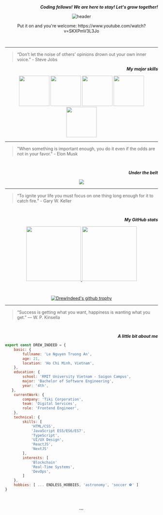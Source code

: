 <!-- [![Typing SVG](https://readme-typing-svg.herokuapp.com/?width=800&color=00e02d&lines=Hi+I'm+Andrew.+Let's+grow+together!+👨‍💻)](https://git.io/typing-
svg) -->

<div align="right">
    
***Coding fellows! We are here to stay! Let's grow together!***
    
</div>

<div align="center">
    
![header](https://capsule-render.vercel.app/api?type=waving&fontColor=ffffff&color=21:9933b3,60:ec3232,100:eea203&height=368&section=header&text=Hi,%20I'm%20Andrew%20🚀&fontSize=90&animation=fadeIn&fontAlignY=36&desc=Software%20Engineer%20•%20More%20than%201.5%20years%20in%20Front%20End%20Development%20&animation=fadeIn&descAlignY=55&descAlign=50)
    
<p>Put it on and you're welcome: https://www.youtube.com/watch?v=SKXPmV3L3Jo</p>

</div>

<br>

<hr>

> “Don’t let the noise of others’ opinions drown out your own inner voice.” - Steve Jobs

<div align="right">
    
***My major skills***
    
</div>

<div align="center">
   
<img src="https://media3.giphy.com/media/XAxylRMCdpbEWUAvr8/200w.webp" width="100">
<img src="https://media3.giphy.com/media/fsEaZldNC8A1PJ3mwp/200w.webp" width="100">
<img src="https://media3.giphy.com/media/ln7z2eWriiQAllfVcn/200w.webp" width="100">
<img src="https://i.giphy.com/media/eNAsjO55tPbgaor7ma/200w.webp" width="100">
<img src="https://media3.giphy.com/media/kdFc8fubgS31b8DsVu/200w.webp" width="100">
    
</div>

<hr>

> "When something is important enough, you do it even if the odds are not in your favor." - Elon Musk

<br>

<div align="right">
    
***Under the belt***
    
</div>
    
<p align="center">
  <a href="https://skillicons.dev">
    <img src="https://skillicons.dev/icons?i=html,css,sass,bootstrap,tailwind,c,cpp,java,py,php,js,jquery,ts,nodejs,express,react,vite,redux,nextjs,graphql,mongodb,mysql,postgres,redis,gcp,firebase,supabase,aws,docker,webpack,vercel,heroku,figma&perline=11" />
  </a>
</p>

<hr>

> “To ignite your life you must focus on one thing long enough for it to catch fire.” - Gary W. Keller

<br>

<div align="right">
    
***My GitHub stats***
    
</div>


<div align="center">
    
<!-- [![Check out my 1-month activities](https://activity-graph.herokuapp.com/graph?username=drewindeed&custom_title=Check%20Out%20My%2031-Day%20Activities&hide_border=false&bg_color=0d0c14&color=f5d545&line=03ffee&point=03ff18&radius=8)](https://github.com/ashutosh00710/github-readme-activity-graph) -->
    
<p align="center">
<a href="https://github.com/DrewIndeed">
  <img height="180em" src="https://github-readme-stats-eight-theta.vercel.app/api?username=drewindeed&show_icons=true&include_all_commits=true&count_private=true&bg_color=0d0c14&title_color=f5d545&text_color=fff"/>
  <img height="180em" src="https://github-readme-stats-eight-theta.vercel.app/api/top-langs/?username=drewindeed&layout=compact&langs_count=7&bg_color=0d0c14&title_color=f5d545&text_color=fff&exclude_repo=TeleFix,OOP_20201B,cosc2657-android-development,spring-data-jpa-tutorial&hide=java,swift"/>
</a>
</p>

<br>
    
[![DrewIndeed's github trophy](https://github-profile-trophy.vercel.app/?username=drewindeed&column=4&margin-w=15&margin-h=15&theme=juicyfresh&title=Commits,PullRequest,Repositories,Followers)]([https://github.com/ryo-ma/github-profile-trophy](https://github.com/ryo-ma/github-profile-trophy))

</div>

<hr>

> “Success is getting what you want, happiness is wanting what you get.” ― W. P. Kinsella

<br>


<div align="right">
    
***A little bit about me***
    
</div>
    
```javascript
export const DREW_INDEED = {
    basic: {
        fullname: 'Le Nguyen Truong An',  
        age: 21,
        location: 'Ho Chi Minh, Vietnam',
    },
    education: {
        school: 'RMIT University Vietnam - Saigon Campus',
        major: 'Bachelor of Software Engineering',
        year: '4th',
   },
    currentWork: {
        company: 'Tiki Corporation',
        team: 'Digital Services',
        role: 'Frontend Engineer',
    },
    technical: {
        skills: [
            'HTML/CSS', 
            'JavaScript ES5/ES6/ES7', 
            'TypeScript', 
            'UI/UX Design', 
            'ReactJS', 
            'NextJS'
        ],
        interests: [
            'Blockchain'
            'Real-Time Systems',       
            'DevOps',
        ]
    },
    hobbies: [ ... ENDLESS_HOBBIES, 'astronomy', 'soccer ⚽️' ]
}
``` 
<br>


<div align="center">
    
***...***
    
</div>
